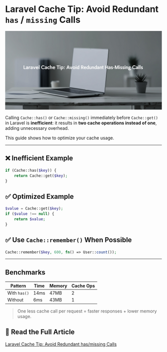 # Laravel Cache Tip: Avoid Redundant `has` / `missing` Calls

![Laravel Cache Tip: Avoid Redundant has/missing Calls](assets/poster.jpg)

Calling `Cache::has()` or `Cache::missing()` immediately before `Cache::get()` in Laravel is **inefficient**: it results in **two cache operations instead of one**, adding unnecessary overhead.

This guide shows how to optimize your cache usage.

---

## ❌ Inefficient Example

```php
if (Cache::has($key)) {
    return Cache::get($key);
}
````

## ✅ Optimized Example

```php
$value = Cache::get($key);
if ($value !== null) {
    return $value;
}
```

## ✅ Use `Cache::remember()` When Possible

```php
Cache::remember($key, 600, fn() => User::count());
```

---

## Benchmarks

| Pattern      | Time | Memory | Cache Ops |
|--------------|------|--------|-----------|
| With `has()` | 14ms | 47MB   | 2         |
| Without      | 6ms  | 43MB   | 1         |

> One less cache call per request = faster responses + lower memory usage.

## 📎 Read the Full Article

[Laravel Cache Tip: Avoid Redundant has/missing Calls](https://dev.to/tegos/laravel-cache-tip-avoid-redundant-hasmissing-calls-4hi1)
